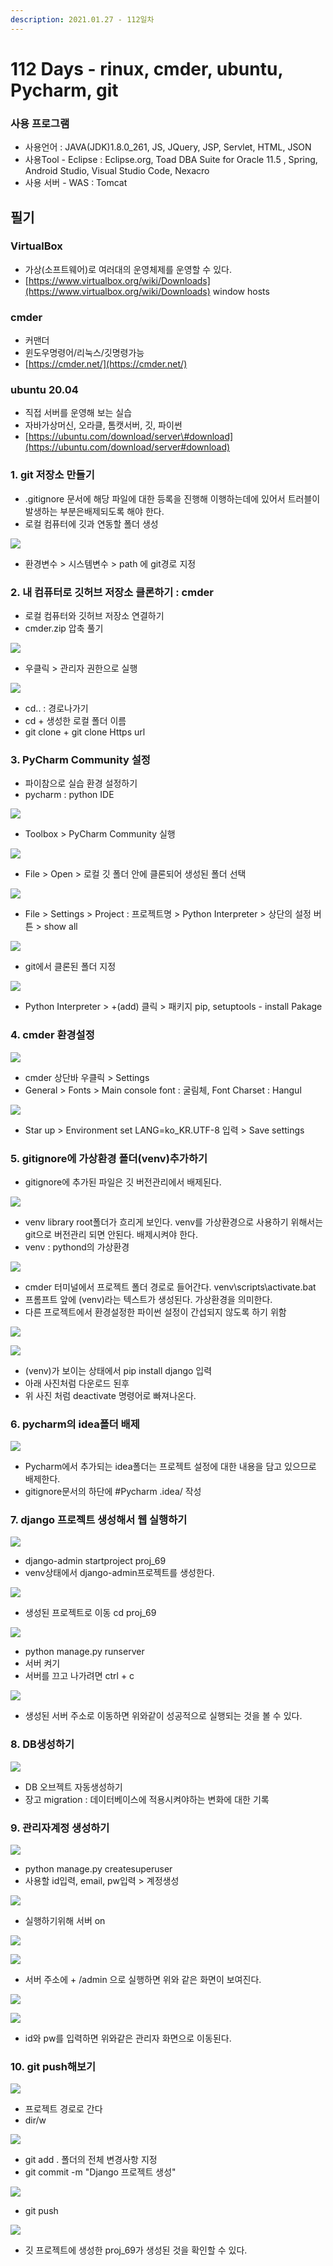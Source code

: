 ```yaml
---
description: 2021.01.27 - 112일차
---
```


# 112 Days - rinux, cmder, ubuntu, Pycharm, git

### 사용 프로그램

* 사용언어 : JAVA\(JDK\)1.8.0\_261, JS, JQuery, JSP, Servlet, HTML, JSON
* 사용Tool  - Eclipse : Eclipse.org, Toad DBA Suite for Oracle 11.5 , Spring, Android Studio, Visual Studio Code, Nexacro
* 사용 서버 - WAS : Tomcat

## 필기

### VirtualBox

* 가상\(소프트웨어\)로 여러대의 운영체제를 운영할 수 있다.
* [https://www.virtualbox.org/wiki/Downloads](https://www.virtualbox.org/wiki/Downloads) window hosts

### cmder

* 커맨더
* 윈도우명령어/리눅스/깃명령가능
* [https://cmder.net/](https://cmder.net/)

### ubuntu 20.04

* 직접 서버를 운영해 보는 실습
* 자바가상머신, 오라클, 톰캣서버, 깃, 파이썬
* [https://ubuntu.com/download/server\#download](https://ubuntu.com/download/server#download)

### 1. git 저장소 만들기

* .gitignore 문서에 해당 파일에 대한 등록을 진행해 이행하는데에 있어서 트러블이 발생하는 부분은배제되도록 해야 한다.
* 로컬 컴퓨터에 깃과 연동할 폴더 생성

![](../../.gitbook/assets/6%20%2823%29.png)

* 환경변수 &gt; 시스템변수 &gt; path 에 git경로 지정

### 2. 내 컴퓨터로 깃허브 저장소 클론하기 : cmder

* 로컬 컴퓨터와 깃허브 저장소 연결하기
* cmder.zip 압축 풀기 

![](../../.gitbook/assets/7%20%2815%29.png)

* 우클릭 &gt; 관리자 권한으로 실행

![](../../.gitbook/assets/0.png)

* cd.. : 경로나가기
* cd + 생성한 로컬 폴더 이름
* git clone + git clone Https url 

### 3. PyCharm Community 설정

* 파이참으로 실습 환경 설정하기
* pycharm : python IDE

![](../../.gitbook/assets/9%20%284%29.png)

* Toolbox &gt; PyCharm Community 실행

![](../../.gitbook/assets/2%20%2893%29.png)

* File &gt; Open &gt; 로컬 깃 폴더 안에 클론되어 생성된 폴더 선택

![](../../.gitbook/assets/3%20%2870%29.png)

* File &gt; Settings &gt; Project : 프로젝트명 &gt; Python Interpreter &gt; 상단의 설정 버튼 &gt; show all

![](../../.gitbook/assets/4%20%2849%29.png)

* git에서 클론된 폴더 지정

![](../../.gitbook/assets/5%20%2834%29.png)

* Python Interpreter &gt; +\(add\) 클릭 &gt; 패키지 pip, setuptools - install Pakage

### 4. cmder 환경설정

![](../../.gitbook/assets/8%20%2810%29.png)

* cmder 상단바 우클릭 &gt; Settings
* General &gt; Fonts &gt; Main console font : 굴림체, Font Charset : Hangul

![](../../.gitbook/assets/10%20%281%29.png)

* Star up &gt; Environment set LANG=ko\_KR.UTF-8 입력 &gt; Save settings

### 5. gitignore에 가상환경 폴더\(venv\)추가하기

* gitignore에 추가된 파일은 깃 버전관리에서 배제된다.

![](../../.gitbook/assets/11%20%284%29.png)

* venv library root폴더가 흐리게 보인다. venv를 가상환경으로 사용하기 위해서는 git으로 버전관리 되면 안된다. 배제시켜야 한다.
* venv : pythond의 가상환경

![](../../.gitbook/assets/15%20%281%29.png)

* cmder 터미널에서 프로젝트 폴더 경로로 들어간다. venv\scripts\activate.bat
* 프롬프트 앞에 \(venv\)라는 텍스트가 생성된다. 가상환경을 의미한다.
* 다른 프로젝트에서 환경설정한 파이썬 설정이 간섭되지 않도록 하기 위함

![](../../.gitbook/assets/14%20%281%29.png)

![](../../.gitbook/assets/13%20%281%29.png)

* \(venv\)가 보이는 상태에서  pip install django 입력
* 아래 사진처럼 다운로드 된후
* 위 사진 처럼 deactivate 명령어로 빠져나온다.

### 6. pycharm의 idea폴더 배제

![](../../.gitbook/assets/12%20%282%29.png)

* Pycharm에서 추가되는 idea폴더는 프로젝트 설정에 대한 내용을 담고 있으므로 배제한다.
* gitignore문서의 하단에 \#Pycharm .idea/ 작성

### 7. django 프로젝트 생성해서 웹 실행하기

![](../../.gitbook/assets/2%20%2891%29.png)

* django-admin startproject proj\_69
* venv상태에서 django-admin프로젝트를 생성한다.

![](../../.gitbook/assets/3%20%2869%29.png)

* 생성된 프로젝트로 이동 cd proj\_69

![](../../.gitbook/assets/4%20%2848%29.png)

* python manage.py runserver
* 서버 켜기
* 서버를 끄고 나가려면  ctrl + c

![](../../.gitbook/assets/5%20%2833%29.png)

* 생성된 서버 주소로 이동하면 위와같이 성공적으로 실행되는 것을 볼 수 있다.

### 8. DB생성하기

![](../../.gitbook/assets/1%20%28117%29.png)

* DB 오브젝트 자동생성하기
* 장고 migration : 데이터베이스에 적용시켜야하는 변화에 대한 기록

### 9. 관리자계정 생성하기

![](../../.gitbook/assets/1%20%28115%29.png)

* python manage.py createsuperuser
* 사용할 id입력, email, pw입력 &gt; 계정생성

![](../../.gitbook/assets/2%20%2890%29.png)

* 실행하기위해 서버 on

![](../../.gitbook/assets/.png%20%2854%29.png)

![](../../.gitbook/assets/3%20%2868%29.png)

* 서버 주소에 + /admin 으로 실행하면 위와 같은 화면이 보여진다.

![](../../.gitbook/assets/4%20%2850%29.png)

![](../../.gitbook/assets/5%20%2835%29.png)

* id와 pw를 입력하면 위와같은 관리자 화면으로 이동된다.

### 10. git push해보기

![](../../.gitbook/assets/1%20%28116%29.png)

* 프로젝트 경로로 간다
* dir/w

![](../../.gitbook/assets/2%20%2892%29.png)

* git add . 폴더의 전체 변경사항 지정
* git commit -m "Django 프로젝트 생성"

![](../../.gitbook/assets/3%20%2867%29.png)

* git push

![](../../.gitbook/assets/4%20%2847%29.png)

* 깃 프로젝트에 생성한 proj\_69가 생성된 것을 확인할 수 있다.

